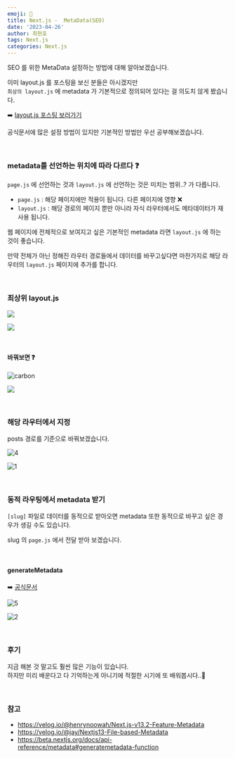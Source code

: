 ```yaml
---
emoji: 📖
title: Next.js -  MetaData(SEO)
date: '2023-04-26'
author: 최현호
tags: Next.js
categories: Next.js
---
```


SEO 를 위한 MetaData 설정하는 방법에 대해 알아보겠습니다.

이미 layout.js 를 포스팅을 보신 분들은 아시겠지만 <br> `최상의 layout.js` 에 metadata 가 기본적으로 정의되어 있다는 걸 의도치 않게 봤습니다.

➡️ [layout.js 포스팅 보러가기](https://choi-hyunho.com/next/next-9/)

공식문서에 많은 설정 방법이 있지만 기본적인 방법만 우선 공부해보겠습니다.

<br>

### metadata를 선언하는 위치에 따라 다르다 ❓

`page.js` 에 선언하는 것과 `layout.js` 에 선언하는 것은 미치는 범위..? 가 다릅니다.

- `page.js` : 해당 페이지에만 적용이 됩니다. 다른 페이지에 영향 ❌
- `layout.js` : 해당 경로의 페이지 뿐만 아니라 자식 라우터에서도 메타데이터가 재사용 됩니다.

웹 페이지에 전체적으로 보여지고 싶은 기본적인 metadata 라면 `layout.js` 에 하는 것이 좋습니다.

만약 전체가 아닌 정해진 라우터 경로들에서 데이터를 바꾸고싶다면 마찬가지로 해당 라우터의 `layout.js` 페이지에 추가를 합니다.

<br>

### 최상위 layout.js

![](https://user-images.githubusercontent.com/87301268/233396456-56308f6e-7a12-4869-82e1-a39f37be43e7.png)

![](https://user-images.githubusercontent.com/87301268/233420522-996a56c7-04a2-4f03-b313-df4d19a4213c.png)

<br>

#### 바꿔보면 ❓

![carbon](https://user-images.githubusercontent.com/87301268/233420864-858f9f4b-526a-4a5d-84a8-95f46c669864.png)

![](https://user-images.githubusercontent.com/87301268/233420944-64a1d53b-71e8-4dbc-bc53-05926a62df30.png)

<br>

### 해당 라우터에서 지정

posts 경로를 기준으로 바꿔보겠습니다.

![4](https://user-images.githubusercontent.com/87301268/233424142-2b21d120-b78a-4279-90af-7212c0596aac.png)

![1](https://user-images.githubusercontent.com/87301268/233423967-699eeb16-0e27-4535-b44e-abf3de0d05f5.gif)

<br>

### 동적 라우팅에서 metadata 받기

`[slug]` 파일로 데이터를 동적으로 받아오면 metadata 또한 동적으로 바꾸고 싶은 경우가 생길 수도 있습니다.

slug 의 `page.js` 에서 전달 받아 보겠습니다.

<br>

#### generateMetadata

➡️ [공식문서](https://beta.nextjs.org/docs/api-reference/metadata#generatemetadata-function)

![5](https://user-images.githubusercontent.com/87301268/233426548-feaa6cd2-aa22-43d0-81fb-db8ff6de3a1f.png)

![2](https://user-images.githubusercontent.com/87301268/233427610-ffcfef00-e4a2-4748-bb01-c87eccc0f20f.gif)

<br>

### 후기

지금 해본 것 말고도 훨씬 많은 기능이 있습니다. <br> 하지만 미리 배운다고 다 기억하는게 아니기에 적절한 시기에 또 배워봅시다..🥹

<br>

### 참고

- https://velog.io/@henrynoowah/Next.js-v13.2-Feature-Metadata
- https://velog.io/@jay/Nextjs13-File-based-Metadata
- https://beta.nextjs.org/docs/api-reference/metadata#generatemetadata-function

<br>

```toc

```
